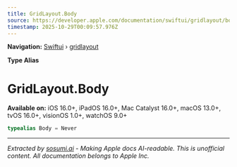 ```yaml
---
title: GridLayout.Body
source: https://developer.apple.com/documentation/swiftui/gridlayout/body
timestamp: 2025-10-29T00:09:57.976Z
---
```


**Navigation:** [Swiftui](/documentation/swiftui) › [gridlayout](/documentation/swiftui/gridlayout)

**Type Alias**

# GridLayout.Body

**Available on:** iOS 16.0+, iPadOS 16.0+, Mac Catalyst 16.0+, macOS 13.0+, tvOS 16.0+, visionOS 1.0+, watchOS 9.0+

```swift
typealias Body = Never
```

---

*Extracted by [sosumi.ai](https://sosumi.ai) - Making Apple docs AI-readable.*
*This is unofficial content. All documentation belongs to Apple Inc.*
